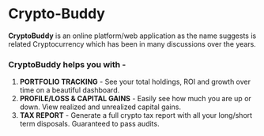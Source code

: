 # Crypto-Buddy

<strong>CryptoBuddy</strong> is an online platform/web application as the name suggests is related Cryptocurrency which has been in many discussions over the years.
<br>
### CryptoBuddy helps you with - 
<ol>
  <li><strong>PORTFOLIO TRACKING</strong> - See your total holdings, ROI and growth over time on a beautiful dashboard.
  <li><strong>PROFILE/LOSS & CAPITAL GAINS</strong> - Easily see how much you are up or down. View realized and unrealized capital gains.
  <li><strong>TAX REPORT</strong> - Generate a full crypto tax report with all your long/short term disposals. Guaranteed to pass audits.
</ol>
